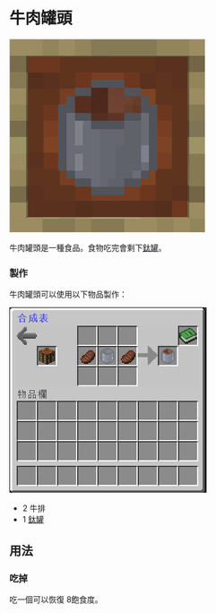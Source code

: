 # 牛肉罐頭

![](<../.gitbook/assets/image (197).png>)

牛肉罐頭是一種食品。食物吃完會剩下[鈦罐](Titanium-Can.md)。

### 製作

牛肉罐頭可以使用以下物品製作：

![](<../.gitbook/assets/image (198).png>)

* 2 牛排
* 1 [鈦罐](Titanium-Can.md)

## 用法

### 吃掉

吃一個可以恢復 8飽食度。
